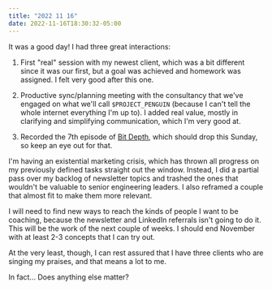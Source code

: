 ```yaml
---
title: "2022 11 16"
date: 2022-11-16T18:30:32-05:00
---
```


It was a good day! I had three great interactions:

1. First "real" session with my newest client, which was a bit different since
   it was our first, but a goal was achieved and homework was assigned. I felt
   very good after this one.

2. Productive sync/planning meeting with the consultancy that we've engaged on
   what we'll call `$PROJECT_PENGUIN` (because I can't tell the whole internet
   everything I'm up to). I added real value, mostly in clarifying and
   simplifying communication, which I'm very good at.

3. Recorded the 7th episode of [Bit Depth](https://bitdepth.show), which should
   drop this Sunday, so keep an eye out for that.

I'm having an existential marketing crisis, which has thrown all progress on my
previously defined tasks straight out the window. Instead, I did a partial pass
over my backlog of newsletter topics and trashed the ones that wouldn't be
valuable to senior engineering leaders. I also reframed a couple that almost fit
to make them more relevant.

I will need to find new ways to reach the kinds of people I want to be coaching,
because the newsletter and LinkedIn referrals isn't going to do it. This will be
the work of the next couple of weeks. I should end November with at least 2-3
concepts that I can try out.

At the very least, though, I can rest assured that I have three clients who are
singing my praises, and that means a lot to me.

In fact... Does anything else matter?
